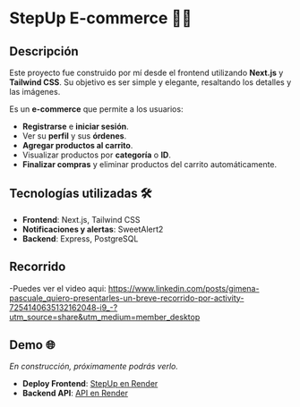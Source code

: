 # StepUp E-commerce 🛒✨

## Descripción  
Este proyecto fue construido por mí desde el frontend utilizando **Next.js** y **Tailwind CSS**. Su objetivo es ser simple y elegante, resaltando los detalles y las imágenes.

Es un **e-commerce** que permite a los usuarios:
- **Registrarse** e **iniciar sesión**.
- Ver su **perfil** y sus **órdenes**.
- **Agregar productos al carrito**.
- Visualizar productos por **categoría** o **ID**.
- **Finalizar compras** y eliminar productos del carrito automáticamente.

## Tecnologías utilizadas 🛠️  
- **Frontend**: Next.js, Tailwind CSS  
- **Notificaciones y alertas**: SweetAlert2  
- **Backend**: Express, PostgreSQL  

## Recorrido
-Puedes ver el video aqui: https://www.linkedin.com/posts/gimena-pascuale_quiero-presentarles-un-breve-recorrido-por-activity-7254140635132162048-i9_-?utm_source=share&utm_medium=member_desktop

## Demo 🌐  
*En construcción, próximamente podrás verlo.*  
- **Deploy Frontend**: [StepUp en Render](https://tu-frontend-en-render.com)  
- **Backend API**: [API en Render](https://tu-backend-en-render.com)  
